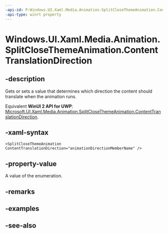 ```yaml
---
-api-id: P:Windows.UI.Xaml.Media.Animation.SplitCloseThemeAnimation.ContentTranslationDirection
-api-type: winrt property
---
```


<!-- Property syntax
public Windows.UI.Xaml.Controls.Primitives.AnimationDirection ContentTranslationDirection { get;  set; }
-->

# Windows.UI.Xaml.Media.Animation.SplitCloseThemeAnimation.ContentTranslationDirection

## -description
Gets or sets a value that determines which direction the content should translate when the animation runs.

Equivalent **WinUI 2 API for UWP**: [Microsoft.UI.Xaml.Media.Animation.SplitCloseThemeAnimation.ContentTranslationDirection](/windows/winui/api/microsoft.ui.xaml.media.animation.splitclosethemeanimation.contenttranslationdirection).

## -xaml-syntax
```xaml
<SplitCloseThemeAnimation ContentTranslationDirection="animationDirectionMemberName" />
```


## -property-value
A value of the enumeration.

## -remarks

## -examples

## -see-also
